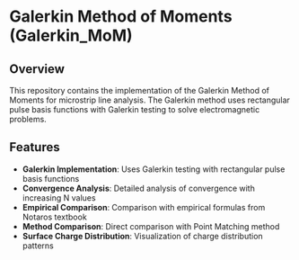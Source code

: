 # Galerkin Method of Moments (Galerkin_MoM)

## Overview
This repository contains the implementation of the Galerkin Method of Moments for microstrip line analysis. The Galerkin method uses rectangular pulse basis functions with Galerkin testing to solve electromagnetic problems.

## Features
- **Galerkin Implementation**: Uses Galerkin testing with rectangular pulse basis functions
- **Convergence Analysis**: Detailed analysis of convergence with increasing N values
- **Empirical Comparison**: Comparison with empirical formulas from Notaros textbook
- **Method Comparison**: Direct comparison with Point Matching method
- **Surface Charge Distribution**: Visualization of charge distribution patterns